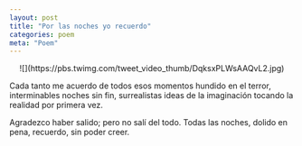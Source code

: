 ```yaml
---
layout: post
title: "Por las noches yo recuerdo"
categories: poem
meta: "Poem"
---
```


<center>![](https://pbs.twimg.com/tweet_video_thumb/DqksxPLWsAAQvL2.jpg)</center>

Cada tanto me acuerdo de todos esos momentos
hundido en el terror,
interminables noches sin fin,
surrealistas ideas de la imaginación
tocando la realidad por primera vez.

Agradezco haber salido; pero no salí del todo.
Todas las noches,
dolido en pena,
recuerdo,
sin poder creer.

